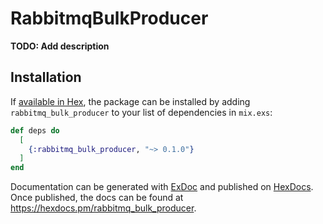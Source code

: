 # RabbitmqBulkProducer

**TODO: Add description**

## Installation

If [available in Hex](https://hex.pm/docs/publish), the package can be installed
by adding `rabbitmq_bulk_producer` to your list of dependencies in `mix.exs`:

```elixir
def deps do
  [
    {:rabbitmq_bulk_producer, "~> 0.1.0"}
  ]
end
```

Documentation can be generated with [ExDoc](https://github.com/elixir-lang/ex_doc)
and published on [HexDocs](https://hexdocs.pm). Once published, the docs can
be found at <https://hexdocs.pm/rabbitmq_bulk_producer>.

